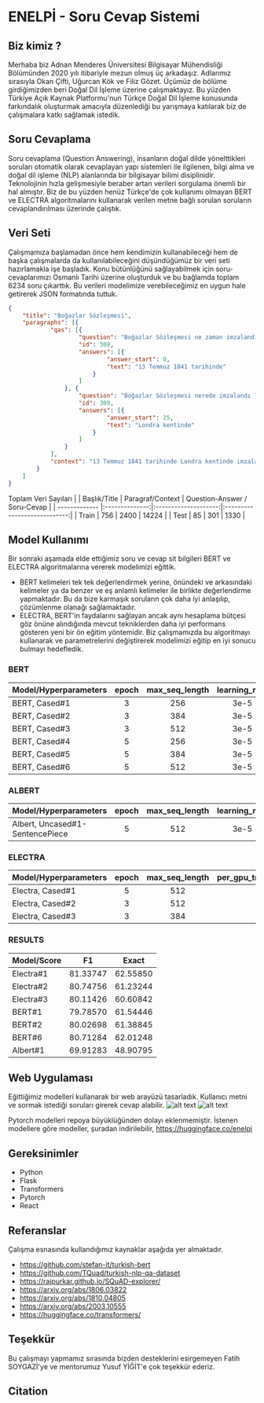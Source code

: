 # ENELPİ - Soru Cevap Sistemi

## Biz kimiz ?
Merhaba biz Adnan Menderes Üniversitesi Bilgisayar Mühendisliği Bölümünden 2020 yılı itibariyle mezun olmuş üç arkadaşız. Adlarımız sırasıyla Okan Çifti, Uğurcan Kök ve Filiz Gözet. Üçümüz de bölüme girdiğimizden beri Doğal Dil İşleme üzerine çalışmaktayız. Bu yüzden Türkiye Açık Kaynak Platformu'nun Türkçe Doğal Dil İşleme konusunda farkındalık oluşturmak amacıyla düzenlediği bu yarışmaya katılarak biz de çalışmalara katkı sağlamak istedik.

## Soru Cevaplama
Soru cevaplama (Question Answering), insanların doğal dilde yönelttikleri soruları otomatik olarak cevaplayan yapı sistemleri ile ilgilenen, bilgi alma ve doğal dil işleme (NLP) alanlarında bir bilgisayar bilimi disiplinidir. Teknolojinin hızla gelişmesiyle beraber artan verileri sorgulama önemli bir hal almıştır. Biz de bu yüzden henüz Türkçe'de çok kullanımı olmayan BERT ve ELECTRA algoritmalarını kullanarak verilen metne bağlı sorulan soruların cevaplandırılması üzerinde çalıştık.

## Veri Seti
Çalışmamıza başlamadan önce hem kendimizin kullanabileceği hem de başka çalışmalarda da kullanılabileceğini düşündüğümüz bir veri seti hazırlamakla işe başladık. Konu bütünlüğünü sağlayabilmek için soru-cevaplarımızı Osmanlı Tarihi üzerine oluşturduk ve bu bağlamda toplam 6234 soru çıkarttık. Bu verileri modelimize verebileceğimiz en uygun hale getirerek JSON formatında tuttuk.

```json
{
    "title": "Boğazlar Sözleşmesi",
    "paragraphs": [{
            "qas": [{
                    "question": "Boğazlar Sözleşmesi ne zaman imzalandı ?",
                    "id": 308,
                    "answers": [{
                            "answer_start": 0,
                            "text": "13 Temmuz 1841 tarihinde"
                        }
                    ]
                }, {
                    "question": "Boğazlar Sözleşmesi nerede imzalandı ?",
                    "id": 309,
                    "answers": [{
                            "answer_start": 25,
                            "text": "Londra kentinde"
                        }
                    ]
                }
            ],
            "context": "13 Temmuz 1841 tarihinde Londra kentinde imzalanan bu sözleşme ile boğazların tarafsız hale gelmesi de amaçlandı. 1841 Boğazlar Sözleşmesi ile barış zamanında herhangi bir devlete ait olan savaş gemilerinin geçişine izin verilmemesi garanti edilmiş olacaktı. Yalnız boğazların sadece savaş döneminde bu tür bir kapalı durumda yer alması da sağlanacaktı. Osmanlı Devleti; herhangi bir savaş halinde yer alması halinde ise boğazları istediği biçimde kullanma hakkına sahip olacaktı. Osmanlı Devleti savaşa girdiği için boğazlar üzerindeki savaş gemilerinin geçişi üzerine tasarruf hakkını kullanmıştır. Müttefikleri Fransa ve İngiltere’nin geçişine izin vermiştir."
        }
    ]
}
```
Toplam Veri Sayıları
|               |  Başlık/Title  |   Paragraf/Context   | Question-Answer / Soru-Cevap |
| ------------- |:--------------:|:--------------------:|:----------------------------:|
|     Train     |      756       |       2400           |           14224              |
|     Test      |      85        |        301           |            1330              |


## Model Kullanımı

Bir sonraki aşamada elde ettiğimiz soru ve cevap sit bilgileri BERT ve ELECTRA algoritmalarına vererek modelimizi eğittik.
- BERT kelimeleri tek tek değerlendirmek yerine, önündeki ve arkasındaki kelimeler ya da benzer ve eş anlamlı kelimeler ile birlikte değerlendirme yapmaktadır. Bu da bize karmaşık soruların çok daha iyi anlaşılıp, çözümlenme olanağı sağlamaktadır.
- ELECTRA, BERT'in faydalarını sağlayan ancak aynı hesaplama bütçesi göz önüne alındığında mevcut tekniklerden daha iyi performans gösteren yeni bir ön eğitim yöntemidir.
Biz çalışmamızda bu algoritmayı kullanarak ve parametrelerini değiştirerek modelimizi eğitip en iyi sonucu bulmayı hedefledik.

### BERT

| Model/Hyperparameters | epoch | max_seq_length | learning_rate | per_gpu_train_batch_size |
|:----------------------|:-----:|:--------------:|:-------------:|:------------------------:|
|    BERT, Cased#1      |   3   |      256       |     3e-5      |           16             |
|    BERT, Cased#2      |   3   |      384       |     3e-5      |           16             | 
|    BERT, Cased#3      |   3   |      512       |     3e-5      |           16             |
|    BERT, Cased#4      |   5   |      256       |     3e-5      |           16             |
|    BERT, Cased#5      |   5   |      384       |     3e-5      |           16             |
|    BERT, Cased#6      |   5   |      512       |     3e-5      |           16             |


### ALBERT

| Model/Hyperparameters | epoch | max_seq_length | learning_rate | per_gpu_train_batch_size |
|:-------------------------------------|:-----:|:--------------:|:-------------:|:------------------------:|
|    Albert, Uncased#1- SentencePiece  |   5   |      512       |     3e-5      |           16             |


### ELECTRA

| Model/Hyperparameters | epoch | max_seq_length | per_gpu_train_batch_size | 
|:----------------------|:-----:|:--------------:|:------------------------:|
|   Electra, Cased#1    |   5    |     512       |           16             |
|   Electra, Cased#2    |   3    |     512       |           16             |
|   Electra, Cased#3    |   3    |     384       |           16             | 


### RESULTS
|   Model/Score   |    F1    |    Exact   |
|:----------------|:--------:|:----------:|
|    Electra#1    | 81.33747 |  62.55850  | 
|    Electra#2    | 80.74756 |  61.23244  | 
|    Electra#3    | 80.11426 |  60.60842  |
|    BERT#1       | 79.78570 |  61.54446  |
|    BERT#2       | 80.02698 |  61.38845  |
|    BERT#6       | 80.71284 |  62.01248  |
|    Albert#1     | 69.91283 |  48.90795  |


## Web Uygulaması

Eğittiğimiz modelleri kullanarak bir web arayüzü tasarladık. Kullanıcı metni ve sormak istediği soruları girerek cevap alabilir.
![alt text](https://github.com/okanvk/ENELPI---Soru-Cevap-Sistemi/blob/master/images/images1.jpeg?raw=true)
![alt text](https://github.com/okanvk/ENELPI---Soru-Cevap-Sistemi/blob/master/images/images5.jpeg?raw=true)

Pytorch modelleri repoya büyüklüğünden dolayı eklenmemiştir.
İstenen modellere göre modeller, şuradan indirilebilir,
https://huggingface.co/enelpi

## Gereksinimler
- Python
- Flask
- Transformers
- Pytorch
- React

## Referanslar
Çalışma esnasında kullandığımız kaynaklar aşağıda yer almaktadır.
- https://github.com/stefan-it/turkish-bert
- https://github.com/TQuad/turkish-nlp-qa-dataset
- https://rajpurkar.github.io/SQuAD-explorer/
- https://arxiv.org/abs/1806.03822
- https://arxiv.org/abs/1810.04805
- https://arxiv.org/abs/2003.10555
- https://huggingface.co/transformers/

## Teşekkür
Bu çalışmayı yapmamız sırasında bizden desteklerini esirgemeyen Fatih SOYGAZİ'ye ve mentorumuz Yusuf YİĞİT'e çok teşekkür ederiz.


## Citation
